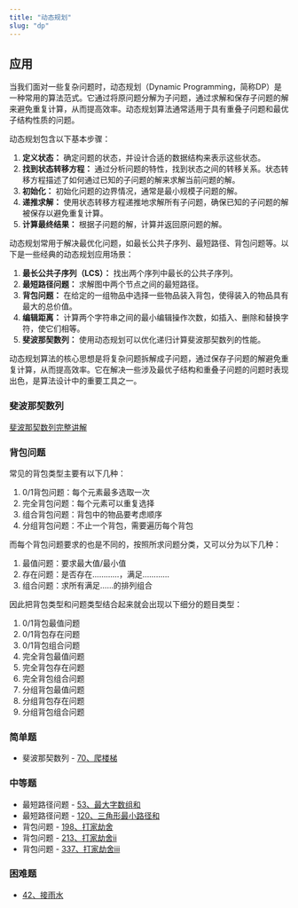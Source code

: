 ```yaml
---
title: "动态规划"
slug: "dp"
---
```


## 应用

当我们面对一些复杂问题时，动态规划（Dynamic Programming，简称DP）是一种常用的算法范式。它通过将原问题分解为子问题，通过求解和保存子问题的解来避免重复计算，从而提高效率。动态规划算法通常适用于具有重叠子问题和最优子结构性质的问题。

动态规划包含以下基本步骤：

1. **定义状态：** 确定问题的状态，并设计合适的数据结构来表示这些状态。
2. **找到状态转移方程：** 通过分析问题的特性，找到状态之间的转移关系。状态转移方程描述了如何通过已知的子问题的解来求解当前问题的解。
3. **初始化：** 初始化问题的边界情况，通常是最小规模子问题的解。
4. **递推求解：** 使用状态转移方程递推地求解所有子问题，确保已知的子问题的解被保存以避免重复计算。
5. **计算最终结果：** 根据子问题的解，计算并返回原问题的解。

动态规划常用于解决最优化问题，如最长公共子序列、最短路径、背包问题等。以下是一些经典的动态规划应用场景：

1. **最长公共子序列（LCS）：** 找出两个序列中最长的公共子序列。
2. **最短路径问题：** 求解图中两个节点之间的最短路径。
3. **背包问题：** 在给定的一组物品中选择一些物品装入背包，使得装入的物品具有最大的总价值。
4. **编辑距离：** 计算两个字符串之间的最小编辑操作次数，如插入、删除和替换字符，使它们相等。
5. **斐波那契数列：** 使用动态规划可以优化递归计算斐波那契数列的性能。

动态规划算法的核心思想是将复杂问题拆解成子问题，通过保存子问题的解避免重复计算，从而提高效率。它在解决一些涉及最优子结构和重叠子问题的问题时表现出色，是算法设计中的重要工具之一。

### 斐波那契数列

[斐波那契数列完整讲解](https://labuladong.github.io/algo/di-ling-zh-bfe1b/dong-tai-g-1e688/#%E4%B8%80%E3%80%81%E6%96%90%E6%B3%A2%E9%82%A3%E5%A5%91%E6%95%B0%E5%88%97)

### 背包问题

常见的背包类型主要有以下几种：
1. 0/1背包问题：每个元素最多选取一次
2. 完全背包问题：每个元素可以重复选择
3. 组合背包问题：背包中的物品要考虑顺序
4. 分组背包问题：不止一个背包，需要遍历每个背包

而每个背包问题要求的也是不同的，按照所求问题分类，又可以分为以下几种：
1. 最值问题：要求最大值/最小值
2. 存在问题：是否存在…………，满足…………
3. 组合问题：求所有满足……的排列组合

因此把背包类型和问题类型结合起来就会出现以下细分的题目类型：
1. 0/1背包最值问题
2. 0/1背包存在问题
3. 0/1背包组合问题
4. 完全背包最值问题
5. 完全背包存在问题
6. 完全背包组合问题
7. 分组背包最值问题
8. 分组背包存在问题
9. 分组背包组合问题

### 简单题
* 斐波那契数列 - [70、爬楼梯](../leetcode/70爬楼梯)

### 中等题

* 最短路径问题 - [53、最大字数组和](../leetcode/53最大字数组和)
* 最短路径问题 - [120、三角形最小路径和](../leetcode/120三角形最小路径和)
* 背包问题 - [198、打家劫舍](../leetcode/198打家劫舍)
* 背包问题 - [213、打家劫舍ii](../leetcode/213打家劫舍ii)
* 背包问题 - [337、打家劫舍iii](../leetcode/337打家劫舍iii)

### 困难题

* [42、接雨水](../leetcode/42接雨水)
